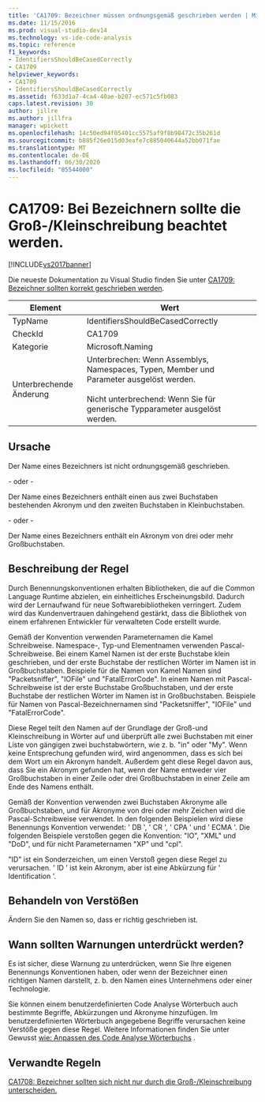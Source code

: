 ```yaml
---
title: 'CA1709: Bezeichner müssen ordnungsgemäß geschrieben werden | Microsoft-Dokumentation'
ms.date: 11/15/2016
ms.prod: visual-studio-dev14
ms.technology: vs-ide-code-analysis
ms.topic: reference
f1_keywords:
- IdentifiersShouldBeCasedCorrectly
- CA1709
helpviewer_keywords:
- CA1709
- IdentifiersShouldBeCasedCorrectly
ms.assetid: f633d1a7-4ca4-40ae-b207-ec571c5fb083
caps.latest.revision: 30
author: jillre
ms.author: jillfra
manager: wpickett
ms.openlocfilehash: 14c50ed94f05401cc5575af9f8b98472c35b261d
ms.sourcegitcommit: b885f26e015d03eafe7c885040644a52bb071fae
ms.translationtype: MT
ms.contentlocale: de-DE
ms.lasthandoff: 06/30/2020
ms.locfileid: "85544000"
---
```

# <a name="ca1709-identifiers-should-be-cased-correctly"></a>CA1709: Bei Bezeichnern sollte die Groß-/Kleinschreibung beachtet werden.
[!INCLUDE[vs2017banner](../includes/vs2017banner.md)]

Die neueste Dokumentation zu Visual Studio finden Sie unter [CA1709: Bezeichner sollten korrekt geschrieben werden](/visualstudio/code-quality/ca1709-identifiers-should-be-cased-correctly).

|Element|Wert|
|-|-|
|TypName|IdentifiersShouldBeCasedCorrectly|
|CheckId|CA1709|
|Kategorie|Microsoft.Naming|
|Unterbrechende Änderung|Unterbrechen: Wenn Assemblys, Namespaces, Typen, Member und Parameter ausgelöst werden.<br /><br /> Nicht unterbrechend: Wenn Sie für generische Typparameter ausgelöst werden.|

## <a name="cause"></a>Ursache
 Der Name eines Bezeichners ist nicht ordnungsgemäß geschrieben.

 \- oder -

 Der Name eines Bezeichners enthält einen aus zwei Buchstaben bestehenden Akronym und den zweiten Buchstaben in Kleinbuchstaben.

 \- oder -

 Der Name eines Bezeichners enthält ein Akronym von drei oder mehr Großbuchstaben.

## <a name="rule-description"></a>Beschreibung der Regel
 Durch Benennungskonventionen erhalten Bibliotheken, die auf die Common Language Runtime abzielen, ein einheitliches Erscheinungsbild. Dadurch wird der Lernaufwand für neue Softwarebibliotheken verringert. Zudem wird das Kundenvertrauen dahingehend gestärkt, dass die Bibliothek von einem erfahrenen Entwickler für verwalteten Code erstellt wurde.

 Gemäß der Konvention verwenden Parameternamen die Kamel Schreibweise. Namespace-, Typ-und Elementnamen verwenden Pascal-Schreibweise. Bei einem Kamel Namen ist der erste Buchstabe klein geschrieben, und der erste Buchstabe der restlichen Wörter im Namen ist in Großbuchstaben. Beispiele für die Namen von Kamel Namen sind "Packetsniffer", "IOFile" und "FatalErrorCode". In einem Namen mit Pascal-Schreibweise ist der erste Buchstabe Großbuchstaben, und der erste Buchstabe der restlichen Wörter im Namen ist in Großbuchstaben. Beispiele für Namen von Pascal-Bezeichnernamen sind "Packetsniffer", "IOFile" und "FatalErrorCode".

 Diese Regel teilt den Namen auf der Grundlage der Groß-und Kleinschreibung in Wörter auf und überprüft alle zwei Buchstaben mit einer Liste von gängigen zwei buchstabwörtern, wie z. b. "in" oder "My". Wenn keine Entsprechung gefunden wird, wird angenommen, dass es sich bei dem Wort um ein Akronym handelt. Außerdem geht diese Regel davon aus, dass Sie ein Akronym gefunden hat, wenn der Name entweder vier Großbuchstaben in einer Zeile oder drei Großbuchstaben in einer Zeile am Ende des Namens enthält.

 Gemäß der Konvention verwenden zwei Buchstaben Akronyme alle Großbuchstaben, und für Akronyme von drei oder mehr Zeichen wird die Pascal-Schreibweise verwendet. In den folgenden Beispielen wird diese Benennungs Konvention verwendet: ' DB ', ' CR ', ' CPA ' und ' ECMA '. Die folgenden Beispiele verstoßen gegen die Konvention: "IO", "XML" und "DoD", und für nicht Parameternamen "XP" und "cpl".

 "ID" ist ein Sonderzeichen, um einen Verstoß gegen diese Regel zu verursachen. ' ID ' ist kein Akronym, aber ist eine Abkürzung für ' Identification '.

## <a name="how-to-fix-violations"></a>Behandeln von Verstößen
 Ändern Sie den Namen so, dass er richtig geschrieben ist.

## <a name="when-to-suppress-warnings"></a>Wann sollten Warnungen unterdrückt werden?
 Es ist sicher, diese Warnung zu unterdrücken, wenn Sie Ihre eigenen Benennungs Konventionen haben, oder wenn der Bezeichner einen richtigen Namen darstellt, z. b. den Namen eines Unternehmens oder einer Technologie.

 Sie können einem benutzerdefinierten Code Analyse Wörterbuch auch bestimmte Begriffe, Abkürzungen und Akronyme hinzufügen. Im benutzerdefinierten Wörterbuch angegebene Begriffe verursachen keine Verstöße gegen diese Regel. Weitere Informationen finden Sie unter Gewusst [wie: Anpassen des Code Analyse Wörterbuchs](../code-quality/how-to-customize-the-code-analysis-dictionary.md) .

## <a name="related-rules"></a>Verwandte Regeln
 [CA1708: Bezeichner sollten sich nicht nur durch die Groß-/Kleinschreibung unterscheiden.](../code-quality/ca1708-identifiers-should-differ-by-more-than-case.md)
